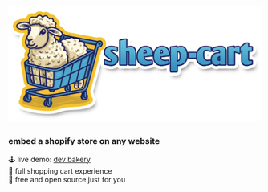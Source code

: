 
# ![sheep-cart](./assets/sheep-title.webp)

### embed a shopify store on any website

🕹️ live demo: [dev bakery](https://devbakery.chasemoskal.com/)  
🛒 full shopping cart experience  
💖 free and open source just for you  

